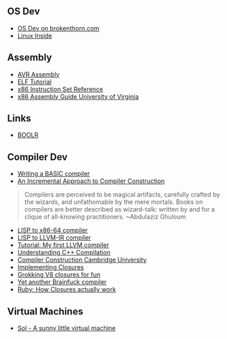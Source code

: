 ## OS Dev
- [OS Dev on brokenthorn.com](http://www.brokenthorn.com/Resources/OSDev0.html)
- [Linux Inside](https://www.gitbook.com/book/0xax/linux-insides/details)

## Assembly

- [AVR Assembly](http://www.avr-asm-tutorial.net/avr_en/beginner/index.html)
- [ELF Tutorial](http://www.cirosantilli.com/elf-hello-world/)
- [x86 Instruction Set Reference](http://x86.renejeschke.de/)
- [x86 Assembly Guide University of Virginia](http://www.cs.virginia.edu/~evans/cs216/guides/x86.html#calling)

## Links

- [BOOLR](http://boolr.me/)

## Compiler Dev

- [Writing a BASIC compiler](https://people.eecs.berkeley.edu/~bh/pdf/v2ch06.pdf)
- [An Incremental Approach to Compiler Construction](http://scheme2006.cs.uchicago.edu/11-ghuloum.pdf)

> Compilers are perceived to be magical artifacts, carefully crafted
by the wizards, and unfathomable by the mere mortals. Books on
compilers are better described as wizard-talk: written by and for
a clique of all-knowing practitioners. ~Abdulaziz Ghuloum

- [LISP to x86-64 compiler](https://github.com/l3kn/lisp-compiler)
- [LISP to LLVM-IR compiler](https://github.com/l3kn/lisp-compiler-llvm)
- [Tutorial: My first LLVM compiler](http://www.wilfred.me.uk/blog/2015/02/21/my-first-llvm-compiler/)
- [Understanding C++ Compilation](https://www.toptal.com/c-plus-plus/c-plus-plus-understanding-compilation)
- [Compiler Construction Cambridge University](https://www.cl.cam.ac.uk/teaching/0708/CompConstr/slides07.pdf)
- [Implementing Closures](http://hokstad.com/how-to-implement-closures)
- [Grokking V8 closures for fun](http://mrale.ph/blog/2012/09/23/grokking-v8-closures-for-fun.html)
- [Yet another Brainfuck compiler](https://github.com/cameronswinoga/yabfc/wiki/Generating-executable-files-from-scratch)
- [Ruby: How Closures actually work](http://siawyoung.com/coding/ruby/closures.html)

## Virtual Machines

- [Sol - A sunny little virtual machine](https://rsms.me/sol-a-sunny-little-virtual-machine)
